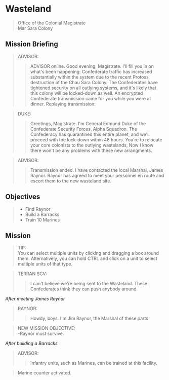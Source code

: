 # Wasteland

> Office of the Colonial Magistrate  
> Mar Sara Colony

## Mission Briefing

> ADVISOR:
>> ADVISOR online. Good evening, Magistrate. I'll fill you in on what's been happening: Confederate traffic has increased substantially within the system due to the recent Protoss destruction of the Chau Sara Colony. The Confederates have tightened security on all outlying systems, and it's likely that this colony will be locked-down as well. An encrypted Confederate transmission came for you while you were at dinner. Replaying transmission:

> DUKE:
>> Greetings, Magistrate. I'm General Edmund Duke of the Confederate Security Forces, Alpha Squadron. The Confederacy has quarantined this entire planet, and we'll proceed with the lock-down within 48 hours. You're to relocate your core colonists to the outlying wastelands, Now I know there won't be any problems with these new arrangments.

> ADVISOR:
>> Transmission ended. I have contacted the local Marshal, James Raynor. Raynor has agreed to meet your personnel en route and escort them to the new wasteland site.

## Objectives

> - Find Raynor
> - Build a Barracks
> - Train 10 Marines

## Mission

> TIP:  
> You can select multiple units by clicking and dragging a box around them. Alternatively, you can hold CTRL and click on a unit to select multiple units of that type.

> TERRAN SCV:
>> I can't believe we're being sent to the Wasteland. These Confederates think they can push anybody around.

_After meeting James Raynor_

> RAYNOR:
>> Howdy, boys. I'm Jim Raynor, the Marshal of these parts.

> NEW MISSION OBJECTIVE:  
> -Raynor must survive.

_After building a Barracks_

> ADVISOR:
>> Infantry units, such as Marines, can be trained at this facility.

> Marine counter activated.
